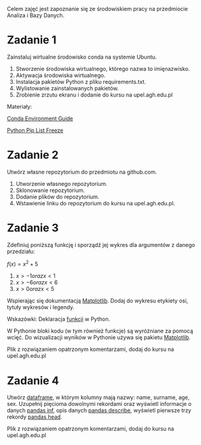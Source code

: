 Celem zajęć jest zapoznanie się ze środowiskiem pracy na przedmiocie Analiza i Bazy Danych. 

# Zadanie 1
Zainstaluj wirtualne środowisko conda na systemie Ubuntu.

1. Stworzenie środowiska wirtualnego, którego nazwa to imięnazwisko.
2. Aktywacja środowiska wirtualnego.
3. Instalacja pakietów Python z pliku requirements.txt.
4. Wylistowanie zainstalowanych pakietów.
5. Zrobienie zrzutu ekranu i dodanie do kursu na upel.agh.edu.pl

Materiały: 

[Conda Environment Guide](http://uoa-eresearch.github.io/eresearch-cookbook/recipe/2014/11/20/conda)

[Python Pip List Freeze](https://note.nkmk.me/en/python-pip-list-freeze/)

# Zadanie 2 
Utwórz własne repozytorium do przedmiotu na github.com.
 
1. Utworzenie własnego repozytorium. 
2. Sklonowanie repozytorium.
3. Dodanie plików do repozytorium.
4. Wstawienie linku do repozytorium do kursu na upel.agh.edu.pl.

# Zadanie 3
Zdefiniuj poniższą funkcję  i sporządź jej wykres dla argumentów z danego przedziału:

$f(x)=x^2+5$ 

1. $x>-1 oraz x<1$
2. $x>-6 oraz x<6$
3. $x>0 oraz x<5$

Wspierając się dokumentacją [Matplotlib](https://matplotlib.org/). Dodaj do wykresu etykiety osi, tytuły wykresów i legendy.

Wskazówki: Deklaracja [funkcji](https://www.w3schools.com/python/python_functions.asp) w Python.

W Pythonie bloki kodu (w tym również funkcje) są wyróżniane za pomocą wcięć. Do wizualizacji wyników w Pythonie używa się pakietu [Matplotlib](https://matplotlib.org/). 

Plik z rozwiązaniem opatrzonym komentarzami, dodaj do kursu na upel.agh.edu.pl

# Zadanie 4
Utwórz [dataframe](https://pandas.pydata.org/pandas-docs/stable/reference/api/pandas.DataFrame.html), w którym kolumny mają nazwy: name, surname, age, sex. Uzupełnij pięcioma dowolnymi rekordami oraz wyświetl informacje o danych [pandas inf](https://pandas.pydata.org/pandas-docs/stable/reference/api/pandas.DataFrame.info.html), opis danych [pandas describe](https://pandas.pydata.org/pandas-docs/stable/reference/api/pandas.DataFrame.describe.html), wyświetl pierwsze trzy rekordy [pandas head](https://pandas.pydata.org/pandas-docs/stable/reference/api/pandas.DataFrame.head.html).

Plik z rozwiązaniem opatrzonym komentarzami, dodaj do kursu na upel.agh.edu.pl

